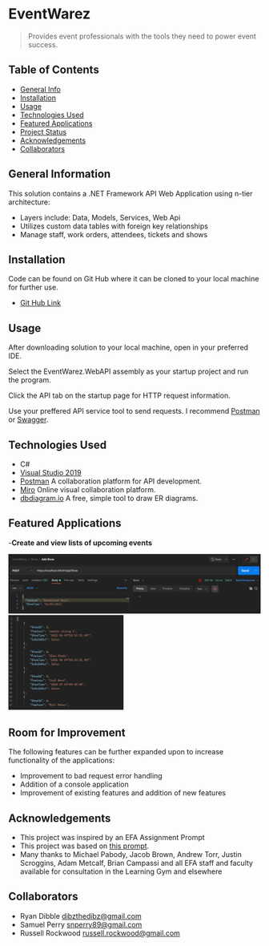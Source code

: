 # EventWarez 
> Provides event professionals with the tools they need to power event success.
## Table of Contents
* [General Info](#general-information)
* [Installation](#installation)
* [Usage](#usage)
* [Technologies Used](#technologies-used)
* [Featured Applications](#featured-applications)
* [Project Status](#project-status)
* [Acknowledgements](#acknowledgements)
* [Collaborators](#collaborators)


## General Information
This solution contains a .NET Framework API Web Application using n-tier architecture: 
- Layers include: Data, Models, Services, Web Api
- Utilizes custom data tables with foreign key relationships
- Manage staff, work orders, attendees, tickets and shows

## Installation
Code can be found on Git Hub where it can be cloned to your local machine for further use.
- [Git Hub Link](https://github.com/russellrockwood/EventWarez)

## Usage
After downloading solution to your local machine, open in your preferred IDE.

Select the EventWarez.WebAPI assembly as your startup project and run the program.

Click the API tab on the startup page for HTTP request information.

Use your preffered API service tool to send requests. I recommend [Postman](https://www.postman.com/) or [Swagger](https://swagger.io/).

## Technologies Used
- C#
- [Visual Studio 2019](https://visualstudio.microsoft.com/downloads/)
- [Postman](https://www.postman.com/) A collaboration platform for API development.
- [Miro](https://miro.com/index/) Online visual collaboration platform.
- [dbdiagram.io](https://dbdiagram.io/home) A free, simple tool to draw ER diagrams.

## Featured Applications
 -**Create and view lists of upcoming events**
 
 <p float="left">
  <img src="https://github.com/russellrockwood/EventWarez/blob/russell/EventWarez.WebAPI/Images/createNewShow.jpg" width="787" />
  <img src="https://github.com/russellrockwood/EventWarez/blob/russell/EventWarez.WebAPI/Images/viewUpcomingEvents.jpg" width="230" /> 
</p>
 

## Room for Improvement

The following features can be further expanded upon to increase functionality of the applications:
- Improvement to bad request error handling 
- Addition of a console application 
- Improvement of existing features and addition of new features


## Acknowledgements
- This project was inspired by an EFA Assignment Prompt
- This project was based on [this prompt](https://elevenfifty.instructure.com/courses/696/assignments/13550?module_item_id=58753).
- Many thanks to Michael Pabody, Jacob Brown, Andrew Torr, Justin Scroggins, Adam Metcalf, Brian Campassi and all EFA staff and faculty available for consultation in the Learning Gym and elsewhere


## Collaborators
- Ryan Dibble dibzthedibz@gmail.com
- Samuel Perry  snperry89@gmail.com 
- Russell Rockwood  russell.rockwood@gmail.com
